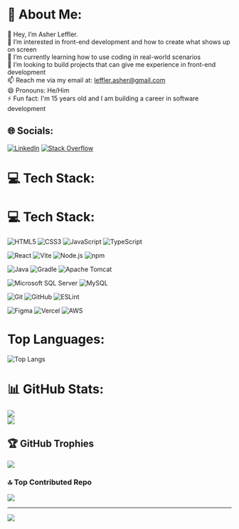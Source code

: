# 💫 About Me:
👋 Hey, I’m Asher Leffler.<br>👀 I’m interested in front-end development and how to create what shows up on screen<br>🌱 I’m currently learning how to use coding in real-world scenarios<br>💞️ I’m looking to build projects that can give me experience in front-end development<br>📫 Reach me via my email at: leffler.asher@gmail.com<br>😄 Pronouns: He/Him<br>⚡ Fun fact: I'm 15 years old and I am building a career in software development


## 🌐 Socials:
[![LinkedIn](https://img.shields.io/badge/LinkedIn-%230077B5.svg?logo=linkedin&logoColor=white)](https://linkedin.com/in/asher-e-leffler) [![Stack Overflow](https://img.shields.io/badge/-Stackoverflow-FE7A16?logo=stack-overflow&logoColor=white)](https://stackoverflow.com/users/26397641) 

# 💻 Tech Stack:
# 💻 Tech Stack:  
![HTML5](https://img.shields.io/badge/"html5"-%23E34F26.svg?style=for-the-badge&logo=html5&logoColor=white) ![CSS3](https://img.shields.io/badge/"css3"-%231572B6.svg?style=for-the-badge&logo=css3&logoColor=white) ![JavaScript](https://img.shields.io/badge/"javascript"-%23323330.svg?style=for-the-badge&logo=javascript&logoColor=%23F7DF1E) ![TypeScript](https://img.shields.io/badge/"typescript"-%23007ACC.svg?style=for-the-badge&logo=typescript&logoColor=white)

![React](https://img.shields.io/badge/"react"-%2320232a.svg?style=for-the-badge&logo=react&logoColor=%2361DAFB) ![Vite](https://img.shields.io/badge/"vite"-%23646CFF.svg?style=for-the-badge&logo=vite&logoColor=white) ![Node.js](https://img.shields.io/badge/"node.js"-%2343853D.svg?style=for-the-badge&logo=node.js&logoColor=white) ![npm](https://img.shields.io/badge/"npm"-%23CB3837.svg?style=for-the-badge&logo=npm&logoColor=white) 

![Java](https://img.shields.io/badge/"java"-%23ED8B00.svg?style=for-the-badge&logo=openjdk&logoColor=white) ![Gradle](https://img.shields.io/badge/"gradle"-%2302303A.svg?style=for-the-badge&logo=gradle&logoColor=white) ![Apache Tomcat](https://img.shields.io/badge/"apache_tomcat"-%23F8DC75.svg?style=for-the-badge&logo=apache-tomcat&logoColor=black)  

![Microsoft SQL Server](https://img.shields.io/badge/"Microsoft_SQL_Server"-%23CC2927.svg?style=for-the-badge&logo=microsoft-sql-server&logoColor=white) ![MySQL](https://img.shields.io/badge/"mysql"-%234479A1.svg?style=for-the-badge&logo=mysql&logoColor=white)  

![Git](https://img.shields.io/badge/"git"-%23F05033.svg?style=for-the-badge&logo=git&logoColor=white) ![GitHub](https://img.shields.io/badge/"github"-%23121011.svg?style=for-the-badge&logo=github&logoColor=white) ![ESLint](https://img.shields.io/badge/"eslint"-%234B32C3.svg?style=for-the-badge&logo=eslint&logoColor=white)  

![Figma](https://img.shields.io/badge/"figma"-%23F24E1E.svg?style=for-the-badge&logo=figma&logoColor=white) ![Vercel](https://img.shields.io/badge/"vercel"-%23000000.svg?style=for-the-badge&logo=vercel&logoColor=white) ![AWS](https://img.shields.io/badge/"AWS"-%23FF9900.svg?style=for-the-badge&logo=amazon-aws&logoColor=white)  

# Top Languages:
![Top Langs](https://github-readme-stats.vercel.app/api/top-langs/?username=AsherLeffler&layout=compact&langs_count=10&hide=html,css&theme=radical&hide_border=true)

# 📊 GitHub Stats:
![](https://github-readme-stats.vercel.app/api?username=AsherLeffler&theme=radical&hide_border=true&include_all_commits=true&count_private=false)<br/>
![](https://github-readme-streak-stats.herokuapp.com/?user=AsherLeffler&theme=radical&hide_border=true)<br/>

## 🏆 GitHub Trophies
![](https://github-profile-trophy.vercel.app/?username=AsherLeffler&theme=radical&no-frame=true&no-bg=false&margin-w=4)

### 🔝 Top Contributed Repo
![](https://github-contributor-stats.vercel.app/api?username=AsherLeffler&limit=5&theme=radical&hide_border=true&combine_all_yearly_contributions=true)

---
[![](https://visitcount.itsvg.in/api?id=AsherLeffler&icon=0&color=0)](https://visitcount.itsvg.in)

<!-- Proudly created with GPRM ( https://gprm.itsvg.in ) -->
